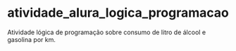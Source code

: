 # atividade_alura_logica_programacao
Atividade lógica de programação sobre consumo de litro de álcool e gasolina por km.

